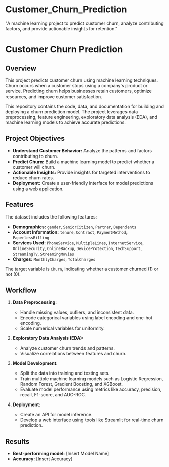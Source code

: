 # Customer_Churn_Prediction
"A machine learning project to predict customer churn, analyze contributing factors, and provide actionable insights for retention."
# Customer Churn Prediction

## Overview

This project predicts customer churn using machine learning techniques. Churn occurs when a customer stops using a company's product or service. Predicting churn helps businesses retain customers, optimize resources, and improve customer satisfaction.

This repository contains the code, data, and documentation for building and deploying a churn prediction model. The project leverages data preprocessing, feature engineering, exploratory data analysis (EDA), and machine learning models to achieve accurate predictions.

## Project Objectives

*   **Understand Customer Behavior:** Analyze the patterns and factors contributing to churn.
*   **Predict Churn:** Build a machine learning model to predict whether a customer will churn.
*   **Actionable Insights:** Provide insights for targeted interventions to reduce churn rates.
*   **Deployment:** Create a user-friendly interface for model predictions using a web application.

## Features

The dataset includes the following features:

*   **Demographics:** `gender`, `SeniorCitizen`, `Partner`, `Dependents`
*   **Account Information:** `tenure`, `Contract`, `PaymentMethod`, `PaperlessBilling`
*   **Services Used:** `PhoneService`, `MultipleLines`, `InternetService`, `OnlineSecurity`, `OnlineBackup`, `DeviceProtection`, `TechSupport`, `StreamingTV`, `StreamingMovies`
*   **Charges:** `MonthlyCharges`, `TotalCharges`

The target variable is `Churn`, indicating whether a customer churned (1) or not (0).

## Workflow

1.  **Data Preprocessing:**
    *   Handle missing values, outliers, and inconsistent data.
    *   Encode categorical variables using label encoding and one-hot encoding.
    *   Scale numerical variables for uniformity.

2.  **Exploratory Data Analysis (EDA):**
    *   Analyze customer churn trends and patterns.
    *   Visualize correlations between features and churn.

3.  **Model Development:**
    *   Split the data into training and testing sets.
    *   Train multiple machine learning models such as Logistic Regression, Random Forest, Gradient Boosting, and XGBoost.
    *   Evaluate model performance using metrics like accuracy, precision, recall, F1-score, and AUC-ROC.

4.  **Deployment:**
    *   Create an API for model inference.
    *   Develop a web interface using tools like Streamlit for real-time churn prediction.

## Results

*   **Best-performing model:** [Insert Model Name]
*   **Accuracy:** [Insert Accuracy]

